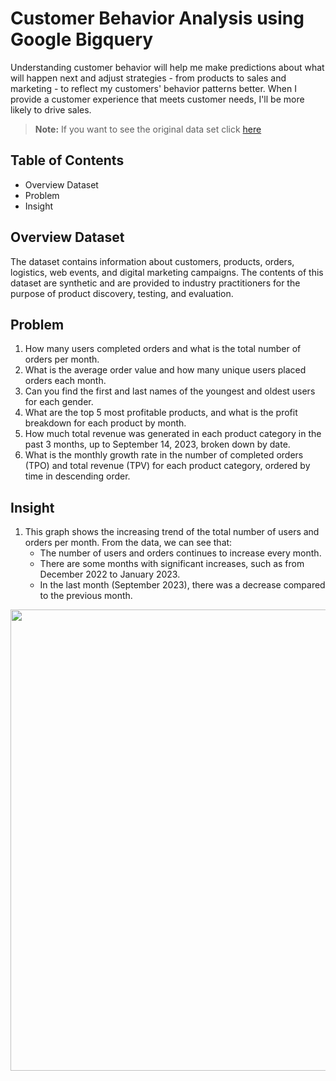 # Customer Behavior Analysis using Google Bigquery
Understanding customer behavior will help me make predictions about what will happen next and adjust strategies - from products to sales and marketing - to reflect my customers' behavior patterns better. When I provide a customer experience that meets customer needs, I'll be more likely to drive sales.
> **Note:** If you want to see the original data set click [here](https://console.cloud.google.com/bigquery?ws=!1m4!1m3!3m2!1sbigquery-public-data!2sthelook_ecommerce)

## Table of Contents
* Overview Dataset
* Problem
* Insight
## Overview Dataset
The dataset contains information about customers, products, orders, logistics, web events, and digital marketing campaigns. The contents of this dataset are synthetic and are provided to industry practitioners for the purpose of product discovery, testing, and evaluation.
## Problem
1. How many users completed orders and what is the total number of orders per month.
2. What is the average order value and how many unique users placed orders each month.
3. Can you find the first and last names of the youngest and oldest users for each gender.
4. What are the top 5 most profitable products, and what is the profit breakdown for each product by month.
5. How much total revenue was generated in each product category in the past 3 months, up to September 14, 2023, broken down by date.
6. What is the monthly growth rate in the number of completed orders (TPO) and total revenue (TPV) for each product category, ordered by time in descending order.
## Insight
1. This graph shows the increasing trend of the total number of users and orders per month. From the data, we can see that:
    - The number of users and orders continues to increase every month.
    - There are some months with significant increases, such as from December 2022 to January 2023.
    - In the last month (September 2023), there was a decrease compared to the previous month.

<p align="center">
  <img width="738" src="https://github.com/user-attachments/assets/fd19a1b3-3d0e-4027-b9b8-3044e46ca0f1">
</p>
